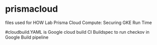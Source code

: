 # prismacloud
files used for HOW Lab Prisma Cloud Compute: Securing GKE Run Time

#cloudbuild.YAML is Google cloud build CI Buildspec to run checkov in Google Build pipeline

